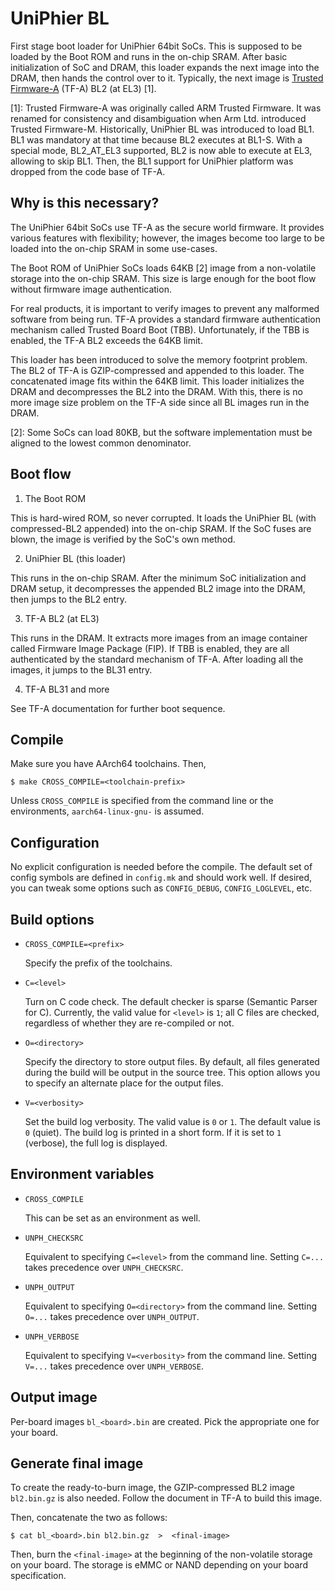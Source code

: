 UniPhier BL
===========

First stage boot loader for UniPhier 64bit SoCs.  This is supposed to be loaded
by the Boot ROM and runs in the on-chip SRAM.  After basic initialization of SoC
and DRAM, this loader expands the next image into the DRAM, then hands the
control over to it.  Typically, the next image is [Trusted Firmware-A] (TF-A)
BL2 (at EL3) [1].

[Trusted Firmware-A]: https://github.com/ARM-software/arm-trusted-firmware
[1]: Trusted Firmware-A was originally called ARM Trusted Firmware.  It was
     renamed for consistency and disambiguation when Arm Ltd. introduced
     Trusted Firmware-M.  Historically, UniPhier BL was introduced to load BL1.
     BL1 was mandatory at that time because BL2 executes at BL1-S.  With a
     special mode, BL2_AT_EL3 supported, BL2 is now able to execute at EL3,
     allowing to skip BL1.  Then, the BL1 support for UniPhier platform was
     dropped from the code base of TF-A.


Why is this necessary?
----------------------

The UniPhier 64bit SoCs use TF-A as the secure world firmware.  It provides
various features with flexibility; however, the images become too large to be
loaded into the on-chip SRAM in some use-cases.

The Boot ROM of UniPhier SoCs loads 64KB [2] image from a non-volatile storage
into the on-chip SRAM.  This size is large enough for the boot flow without
firmware image authentication.

For real products, it is important to verify images to prevent any malformed
software from being run.  TF-A provides a standard firmware authentication
mechanism called Trusted Board Boot (TBB).  Unfortunately, if the TBB is
enabled, the TF-A BL2 exceeds the 64KB limit.

This loader has been introduced to solve the memory footprint problem.  The BL2
of TF-A is GZIP-compressed and appended to this loader.  The concatenated image
fits within the 64KB limit.  This loader initializes the DRAM and decompresses
the BL2 into the DRAM.  With this, there is no more image size problem on the
TF-A side since all BL images run in the DRAM.

[2]: Some SoCs can load 80KB, but the software implementation must be aligned
     to the lowest common denominator.


Boot flow
---------

1. The Boot ROM

  This is hard-wired ROM, so never corrupted.  It loads the UniPhier BL (with
  compressed-BL2 appended) into the on-chip SRAM.  If the SoC fuses are blown,
  the image is verified by the SoC's own method.

2. UniPhier BL (this loader)

  This runs in the on-chip SRAM.  After the minimum SoC initialization and DRAM
  setup, it decompresses the appended BL2 image into the DRAM, then jumps to
  the BL2 entry.

3. TF-A BL2 (at EL3)

  This runs in the DRAM.  It extracts more images from an image container called
  Firmware Image Package (FIP).  If TBB is enabled, they are all authenticated
  by the standard mechanism of TF-A.  After loading all the images, it jumps to
  the BL31 entry.

4. TF-A BL31 and more

  See TF-A documentation for further boot sequence.


Compile
-------

Make sure you have AArch64 toolchains.  Then,

    $ make CROSS_COMPILE=<toolchain-prefix>

Unless `CROSS_COMPILE` is specified from the command line or the environments,
`aarch64-linux-gnu-` is assumed.


Configuration
-------------

No explicit configuration is needed before the compile.  The default set of
config symbols are defined in `config.mk` and should work well.  If desired,
you can tweak some options such as `CONFIG_DEBUG`, `CONFIG_LOGLEVEL`, etc.


Build options
-------------

- `CROSS_COMPILE=<prefix>`

  Specify the prefix of the toolchains.

- `C=<level>`

  Turn on C code check.  The default checker is sparse (Semantic Parser for C).
  Currently, the valid value for `<level>` is `1`; all C files are checked,
  regardless of whether they are re-compiled or not.

- `O=<directory>`

  Specify the directory to store output files.  By default, all files generated
  during the build will be output in the source tree.  This option allows you
  to specify an alternate place for the output files.

- `V=<verbosity>`

  Set the build log verbosity.  The valid value is `0` or `1`.
  The default value is `0` (quiet).  The build log is printed in a short form.
  If it is set to `1` (verbose), the full log is displayed.


Environment variables
---------------------

- `CROSS_COMPILE`

  This can be set as an environment as well.

- `UNPH_CHECKSRC`

  Equivalent to specifying `C=<level>` from the command line.
  Setting `C=...` takes precedence over `UNPH_CHECKSRC`.

- `UNPH_OUTPUT`

  Equivalent to specifying `O=<directory>` from the command line.
  Setting `O=...` takes precedence over `UNPH_OUTPUT`.

- `UNPH_VERBOSE`

  Equivalent to specifying `V=<verbosity>` from the command line.
  Setting `V=...` takes precedence over `UNPH_VERBOSE`.


Output image
------------

Per-board images `bl_<board>.bin` are created.  Pick the appropriate one for
your board.


Generate final image
--------------------

To create the ready-to-burn image, the GZIP-compressed BL2 image `bl2.bin.gz`
is also needed.  Follow the document in TF-A to build this image.

Then, concatenate the two as follows:

    $ cat bl_<board>.bin bl2.bin.gz  >  <final-image>

Then, burn the `<final-image>` at the beginning of the non-volatile storage on
your board.  The storage is eMMC or NAND depending on your board specification.
